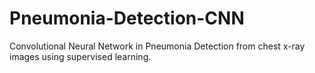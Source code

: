 # Pneumonia-Detection-CNN
 Convolutional Neural Network in Pneumonia Detection from chest x-ray images using supervised learning.
